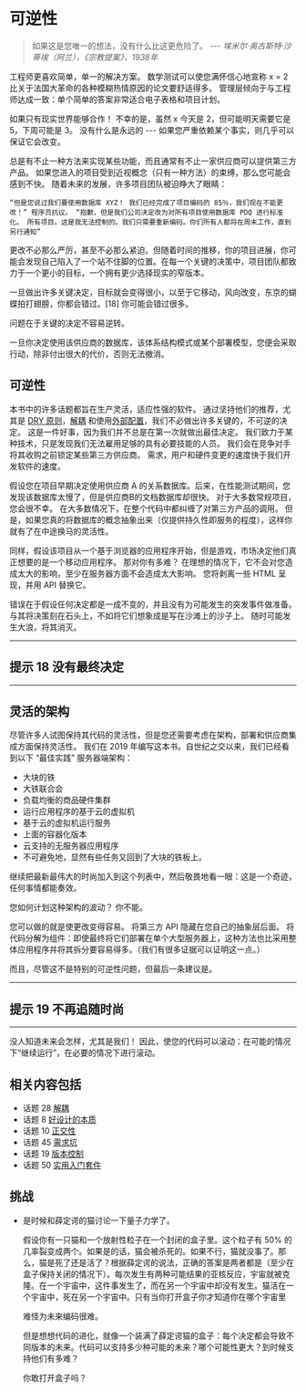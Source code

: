 # 可逆性
<!-- 2020.03.07 -->

> 如果这是您唯一的想法，没有什么比这更危险了。
> --- _埃米尔·奥古斯特·沙蒂埃（阿兰），《宗教提案》，1938年_

工程师更喜欢简单，单一的解决方案。 数学测试可以使您满怀信心地宣称 x = 2 比关于法国大革命的各种模糊热情原因的论文要舒适得多。 管理层倾向于与工程师达成一致：单个简单的答案非常适合电子表格和项目计划。

如果只有现实世界能够合作！ 不幸的是，虽然 x 今天是 2，但可能明天需要它是 5，下周可能是 3。 没有什么是永远的 --- 如果您严重依赖某个事实，则几乎可以保证它会改变。

总是有不止一种方法来实现某些功能，而且通常有不止一家供应商可以提供第三方产品。 如果您进入的项目受到近视概念（只有一种方法）的束缚，那么您可能会感到不快。 随着未来的发展，许多项目团队被迫睁大了眼睛：

    “但是您说过我们要使用数据库 XYZ！ 我们已经完成了项目编码的 85％，我们现在不能更改！” 程序员抗议。 “抱歉，但是我们公司决定改为对所有项目使用数据库 PDQ 进行标准化。 所有项目。这是我无法控制的。我们只需要重新编码。你们所有人都将在周末工作，直到另行通知”

更改不必那么严厉，甚至不必那么紧迫。但随着时间的推移，你的项目进展，你可能会发现自己陷入了一个站不住脚的位置。在每一个关键的决策中，项目团队都致力于一个更小的目标，一个拥有更少选择现实的窄版本。

一旦做出许多关键决定，目标就会变得很小，以至于它移动，风向改变，东京的蝴蝶拍打翅膀，你都会错过。[18] 你可能会错过很多。

问题在于关键的决定不容易逆转。

一旦你决定使用该供应商的数据库，该体系结构模式或某个部署模型，您便会采取行动，除非付出很大的代价，否则无法撤消。

## 可逆性

本书中的许多话题都旨在生产灵活，适应性强的软件。 通过坚持他们的推荐，尤其是 [DRY 原则](./重复的恶魔.md)，[解耦](../Chapter5/解耦.md) 和使用[外部配置](../Chapter5/配置.md)，我们不必做出许多关键的，不可逆的决定。 这是一件好事，因为我们并不总是在第一次就做出最佳决定。 我们致力于某种技术，只是发现我们无法雇用足够的具有必要技能的人员。 我们会在竞争对手将其收购之前锁定某些第三方供应商。 需求，用户和硬件变更的速度快于我们开发软件的速度。

假设您在项目早期决定使用供应商 A 的关系数据库。后来，在性能测试期间，您发现该数据库太慢了，但是供应商B的文档数据库却很快。 对于大多数常规项目，您会很不幸。 在大多数情况下，在整个代码中都纠缠了对第三方产品的调用。 但是，如果您真的将数据库的概念抽象出来（仅提供持久性即服务的程度），这样你就有了在中途换马的灵活性。

同样，假设该项目从一个基于浏览器的应用程序开始，但是游戏，市场决定他们真正想要的是一个移动应用程序。 那对你有多难？ 在理想的情况下，它不会对您造成太大的影响，至少在服务器方面不会造成太大影响。 您将剥离一些 HTML 呈现，并用 API 替换它。

错误在于假设任何决定都是一成不变的，并且没有为可能发生的突发事件做准备。 与其将决策刻在石头上，不如将它们想象成是写在沙滩上的沙子上。 随时可能发生大浪，将其消灭。

---
## 提示 18 没有最终决定
---

## 灵活的架构

尽管许多人试图保持其代码的灵活性，但是您还需要考虑在架构，部署和供应商集成方面保持灵活性。
我们在 2019 年编写这本书。自世纪之交以来，我们已经看到以下 “最佳实践” 服务器端架构：

  - 大块的铁
  - 大铁联合会
  - 负载均衡的商品硬件集群
  - 运行应用程序的基于云的虚拟机
  - 基于云的虚拟机运行服务
  - 上面的容器化版本
  - 云支持的无服务器应用程序
  - 不可避免地，显然有些任务又回到了大块的铁板上。

继续把最新最伟大的时尚加入到这个列表中，然后敬畏地看一眼：这是一个奇迹，任何事情都能奏效。

您如何计划这种架构的波动？ 你不能。

您可以做的就是使更改变得容易。 将第三方 API 隐藏在您自己的抽象层后面。 将代码分解为组件：即使最终将它们部署在单个大型服务器上，这种方法也比采用整体应用程序并将其拆分要容易得多。（我们有很多证据可以证明这一点。）

而且，尽管这不是特别的可逆性问题，但最后一条建议是。

---
## 提示 19 不再追随时尚
---

没人知道未来会怎样，尤其是我们！ 因此，使您的代码可以滚动：在可能的情况下“继续运行”，在必要的情况下进行滚动。

## 相关内容包括

  - 话题 28 [解耦](../Chapter5/解耦.md)
  - 话题  8 [好设计的本质](./好设计的本质.md)
  - 话题 10 [正交性](./正交性.md)
  - 话题 45 [需求坑](../Chapter8/需求坑.md)
  - 话题 19 [版本控制](../Chapter3/版本控制.md)
  - 话题 50 [实用入门套件](../Chapter9/实用入门套件.md)

## 挑战
  - 是时候和薛定谔的猫讨论一下量子力学了。

    假设你有一只猫和一个放射性粒子在一个封闭的盒子里。这个粒子有 50% 的几率裂变成两个。如果是的话，猫会被杀死的。如果不行，猫就没事了。那么，猫是死了还是活了？根据薛定谔的说法，正确的答案是两者都是（至少在盒子保持关闭的情况下）。每次发生有两种可能结果的亚核反应，宇宙就被克隆。在一个宇宙中，这件事发生了，而在另一个宇宙中却没有发生。猫活在一个宇宙中，死在另一个宇宙中。只有当你打开盒子你才知道你在哪个宇宙里

    难怪为未来编码很难。

    但是想想代码的进化，就像一个装满了薛定谔猫的盒子：每个决定都会导致不同版本的未来。代码可以支持多少种可能的未来？哪个可能性更大？到时候支持他们有多难？

    你敢打开盒子吗？
